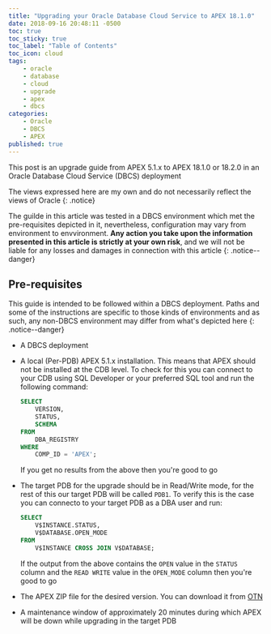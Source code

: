 ```yaml
---
title: "Upgrading your Oracle Database Cloud Service to APEX 18.1.0"
date: 2018-09-16 20:48:11 -0500
toc: true
toc_sticky: true
toc_label: "Table of Contents"
toc_icon: cloud
tags:
    - oracle
    - database
    - cloud
    - upgrade
    - apex
    - dbcs
categories:
    - Oracle
    - DBCS
    - APEX
published: true
---
```

This post is an upgrade guide from APEX 5.1.x to APEX 18.1.0 or 18.2.0 in an Oracle Database Cloud Service (DBCS) deployment
<!--more-->

The views expressed here are my own and do not necessarily reflect the views of Oracle
{: .notice}

The guilde in this article was tested in a DBCS environment which met the pre-requisites depicted in it, nevertheless, configuration may vary from environment to envvironment. **Any action you take upon the information presented in this article is strictly at your own risk**, and we will not be liable for any losses and damages in connection with this article
{: .notice--danger}

## Pre-requisites
This guide is intended to be followed within a DBCS deployment. Paths and some of the instructions are specific to those kinds of environments and as such, any non-DBCS environment may differ from what's depicted here
{: .notice--danger}

- A DBCS deployment
- A local (Per-PDB) APEX 5.1.x installation. This means that APEX should not be installed at the CDB level. To check for this you can connect to your CDB using SQL Developer or your preferred SQL tool and run the following command:
  
  ```sql
  SELECT
      VERSION,
      STATUS,
      SCHEMA
  FROM
      DBA_REGISTRY
  WHERE
      COMP_ID = 'APEX';
  ```
  
  If you get no results from the above then you're good to go
- The target PDB for the upgrade should be in Read/Write mode, for the rest of this our target PDB will be called `PDB1`. To verify this is the case you can connecto to your target PDB as a DBA user and run:
  
  ```sql
  SELECT
      V$INSTANCE.STATUS,
      V$DATABASE.OPEN_MODE
  FROM
      V$INSTANCE CROSS JOIN V$DATABASE;
  ```
  
  If the output from the above contains the `OPEN` value in the `STATUS` column and the `READ WRITE` value in the `OPEN_MODE` column then you're good to go
- The APEX ZIP file for the desired version. You can download it from [OTN](https://www.oracle.com/technetwork/developer-tools/apex/downloads/index.html)
- A maintenance window of approximately 20 minutes during which APEX will be down while upgrading in the target PDB





